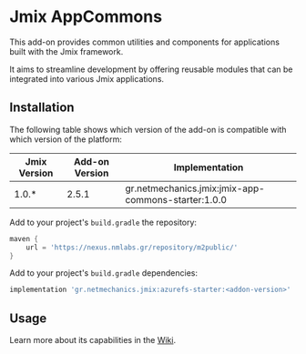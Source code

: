 # Jmix AppCommons

This add-on provides common utilities and components for applications built with the Jmix framework. 

It aims to streamline development by offering reusable modules that can be integrated into various Jmix applications.

## Installation

The following table shows which version of the add-on is compatible with which version of the platform:

| Jmix Version | Add-on Version | Implementation                                      |
|--------------|----------------|-----------------------------------------------------|
| 1.0.*        | 2.5.1          | gr.netmechanics.jmix:jmix-app-commons-starter:1.0.0 |

Add to your project's `build.gradle` the repository:

```gradle
maven {
    url = 'https://nexus.nmlabs.gr/repository/m2public/'
}
```

Add to your project's `build.gradle` dependencies:

```gradle
implementation 'gr.netmechanics.jmix:azurefs-starter:<addon-version>'
```

## Usage

Learn more about its capabilities in the [Wiki](https://github.com/pbaris/jmix-app-commons/wiki).